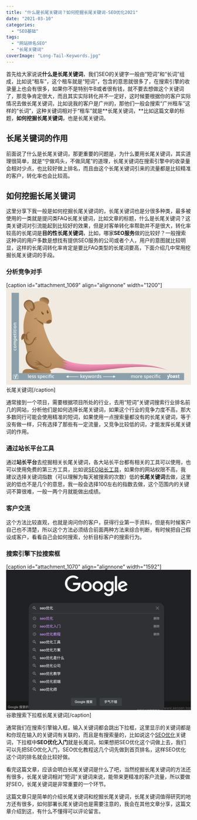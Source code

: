 ```yaml
---
title: "什么是长尾关键词？如何挖掘长尾关键词-SEO优化2021"
date: "2021-03-10"
categories: 
  - "SEO基础"
tags: 
  - "网站排名SEO"
  - "长尾关键词"
coverImage: "Long-Tail-Keywords.jpg"
---
```


首先给大家说说**什么是长尾关键词**，我们SEO的关键字一般由“短词”和“长词”组成，比如说“租车”，这个租车就是“短词”，包含的意思就很多了，在搜索引擎的收录量上也会有很多，如果你不是特别牛B或者很有钱，就不要去想做这个关键词了，那竞争肯定很大，而且其实实际转化并不一定好，这时候要根据你的客户实际情况去做长尾关键词，比如说我的客户是广州的，那他们一般会搜索“广州租车”这样的“长词”，这种关键词相对于“租车”就是**长尾关键词，**比如这篇文章的标题，**如何挖掘长尾关键词**，也是长尾关键词。

## 长尾关键词的作用

前面说了什么是长尾关键词，那更重要的问题是，为什么要用长尾关键词，其实道理很简单，就是“宁做鸡头，不做凤尾”的道理，长尾关键词在搜索引擎中的收录量会相对少点，也比较好做上排名，而且由这个长尾关键词引来的流量都是比较精准的客户，转化率也会比较高。

## 如何挖掘长尾关键词

这里分享下我一般是如何挖掘长尾关键词的，长尾关键词也是分很多种类，最多被使用的一类就是提问类FAQ长尾关键词，比如文章的标题，什么是长尾关键词？这类关键词对引流能起到比较好的效果，但是对客单转化率帮助并不是很大，转化率较高的长尾词是**目的性长尾关键词**，比如，哪家**SEO服务**做的比较好？一般搜索这种词的用户多数是想找有提供SEO服务的公司或者个人，用户的意图就比较明显，这样的长尾词转化率肯定是要比FAQ类型的长尾词要高，下面介绍几中常用挖掘长尾关键词的手段。

### 分析竞争对手

\[caption id="attachment\_1069" align="alignnone" width="1200"\]![long-tail-keywords-seo-2021](images/long-tail-keywords-seo-2021.png) 长尾关键词\[/caption\]

通常接到一个项目，需要根据项目所处的行业，去用“短词”关键词搜索行业排名前几的网站，分析他们是如何选择长尾关键词，如果这个行业的竞争力度不高，那大多数同行可能会使用精准的短词，如果使用一点搜索量都没有的长尾关键词，等于没有做一样，只有选择了那些有一定流量，又竞争比较低的词，才能发挥长尾关键词的作用。

### 通过站长平台工具

通过**站长平台**去挖掘相关长尾关键词，各大站长平台都有相关的工具可以使用，也可以使用免费的第三方工具，比如说[SEO站长工具](https://seo.chinaz.com)，如果你的网站权限不高，我建议选择关键词指数（可以理解为每天被搜索的次数）低的**长尾关键词**去做，这里说的低也不是几个的意思，我一般会选择100左右的指数去做，这个范围内的关键词不算很难，一般一两个月就能做出成绩。

### 客户交流

这个方法比较直观，也就是询问你的客户，获得行业第一手资料，但是有时候客户自己也不清楚，所以这个方法必须结合前面两种方法来综合判断，有时候把自己假设成客户，看看自己会如何搜索，分析目标客户的搜索行为。

### 搜索引擎下拉搜索框

\[caption id="attachment\_1070" align="alignnone" width="1592"\]![google-search-drop-down-keywords](images/google-search-drop-down-keywords.png) 谷歌搜索下拉框长尾关键词\[/caption\]

通常我们在搜索引擎输入框，输入关键词都会跳出下拉框，这里显示的关键词都是和你现在输入的关键词有关联的，而且是有搜索量的，比如说这个[SEO优化](https://www.helloyu.top/seo/seo-course-first-step/)关键词，下拉框中**SEO优化入门**就是长尾词，如果想把SEO优化这个词做上去，我们可以先把SEO优化入门，SEO优化教程这几个词先做到首页排名，这样SEO优化这个词的排名就会比较好做。

看完这篇文章，应该会明白长尾关键词是什么了吧，当然挖掘长尾关键词的方法还有很多，长尾关键词相对“短词”关键词来说，能带来更精准的客户流量，所以要做好SEO，长尾关键词是非常重要的一个环节。

这篇文章只是简单的介绍长尾关键词和挖掘长尾关键词，长尾关键词值得研究的地方还有很多，如何部署长尾关键词也是需要注意的，我会在其他文章分享，这篇文章介绍到这，有什么不懂得可以评论留言。

